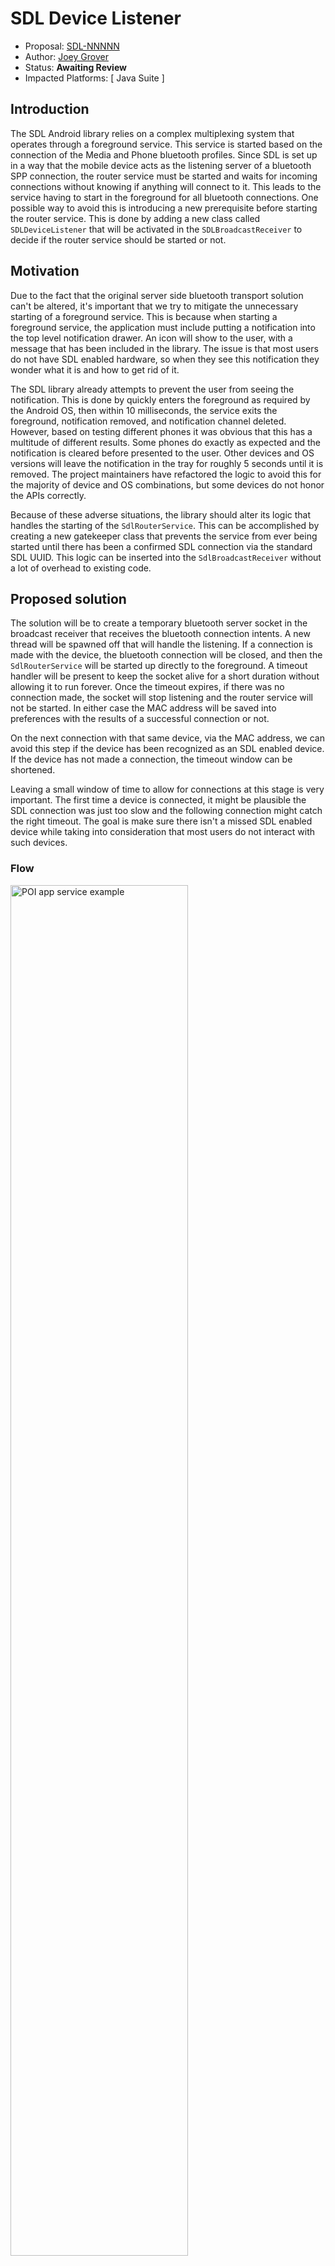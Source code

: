 # SDL Device Listener

* Proposal: [SDL-NNNNN](NNNN-SDL-device-listener.md)
* Author: [Joey Grover](https://github.com/joeygrover)
* Status: **Awaiting Review**
* Impacted Platforms: [ Java Suite ]


## Introduction

The SDL Android library relies on a complex multiplexing system that operates through a foreground service. This service is started based on the connection of the Media and Phone bluetooth profiles. Since SDL is set up in a way that the mobile device acts as the listening server of a bluetooth SPP connection, the router service must be started and waits for incoming connections without knowing if anything will connect to it. This leads to the service having to start in the foreground for all bluetooth connections. One possible way to avoid this is introducing a new prerequisite before starting the router service. This is done by adding a new class called `SDLDeviceListener` that will be activated in the `SDLBroadcastReceiver` to decide if the router service should be started or not.

## Motivation

Due to the fact that the original server side bluetooth transport solution can't be altered, it's important that we try to mitigate the unnecessary starting of a foreground service. This is because when starting a foreground service, the application must include putting a notification into the top level notification drawer. An icon will show to the user, with a message that has been included in the library. The issue is that most users do not have SDL enabled hardware, so when they see this notification they wonder what it is and how to get rid of it.

The SDL library already attempts to prevent the user from seeing the notification. This is done by quickly enters the foreground as required by the Android OS, then within 10 milliseconds, the service exits the foreground, notification removed, and notification channel deleted. However, based on testing different phones it was obvious that this has a multitude of different results. Some phones do exactly as expected and the notification is cleared before presented to the user. Other devices and OS versions will leave the notification in the tray for roughly 5 seconds until it is removed. The project maintainers have refactored the logic to avoid this for the majority of device and OS combinations, but some devices do not honor the APIs correctly. 

Because of these adverse situations, the library should alter its logic that handles the starting of the `SdlRouterService`. This can be accomplished by creating a new gatekeeper class that prevents the service from ever being started until there has been a confirmed SDL connection via the standard SDL UUID. This logic can be inserted into the `SdlBroadcastReceiver` without a lot of overhead to existing code.

## Proposed solution

The solution will be to create a temporary bluetooth server socket in the broadcast receiver that receives the bluetooth connection intents. A new thread will be spawned off that will handle the listening. If a connection is made with the device, the bluetooth connection will be closed, and then the `SdlRouterService` will be started up directly to the foreground. A timeout handler will be present to keep the socket alive for a short duration without allowing it to run forever. Once the timeout expires, if there was no connection made, the socket will stop listening and the router service will not be started. In either case the MAC address will be saved into preferences with the results of a successful connection or not. 

On the next connection with that same device, via the MAC address, we can avoid this step if the device has been recognized as an SDL enabled device. If the device has not made a connection, the timeout window can be shortened. 

Leaving a small window of time to allow for connections at this stage is very important. The first time a device is connected, it might be plausible the SDL connection was just too slow and the following connection might catch the right timeout. The goal is make sure there isn't a missed SDL enabled device while taking into consideration that most users do not interact with such devices.


### Flow

<img src="../assets/proposals/NNNN-SDL-device-listener/flow_chart.png" alt="POI app service example" class="inline" height= "75%" width= "75%" /> 

### SDLDeviceListener

This class will be a small, scoped class that will be instantiated into the `SdlBroadcastReceiver` code base. See the Appendix for the sample code.

#### Which apps create the SDLDeviceListener?

One of the main reasons the `SdlRouterService` functionality was created was to avoid the case where an Android device didn't have enough RFCOMM channels to support each app hosting their own. Obviously this proposal doesn't want to run into that same situation. Therefore, each app will use the same logic it does now to start an `SdlRouterService`, but instead of each app starting the service, only the app that has the service to be started will be the one to instantiate an `SDLDeviceListener ` instance. All other apps will simply return out of that logic block. This will keep the RFCOMM channels used to only 1 per BT connection. There is the caveat that if any older apps are installed, the old logic must be followed, so this feature will be dynamically enabled over time.

### SdlRouterService instantly stays in the foreground

Because we have confirmed the IVI system is a device that supports SDL, the `SdlRouterService` can be started in the foreground and left there for the longer duration before timeout. The current timeout for this case would be set to 30 seconds. This could be accomplished by adding a new extra to the intent that starts the `SdlRouterService` such as:

```java
	intent.putExtra("CONFIRMED_SDL_DEVICE", true);
```

If the `SdlRouterService` receives this flag it will stay in foreground. This could be changed in the future to allow the service to stay in the foreground even longer than 30 seconds if necessary. 

### Saving Bluetooth devices after binding to `SdlRouterService`

In order to prevent future cases where the app that spins up an `SDLListener` doesn't know the device even though it has connected in the past, the library should save the MAC address received from the trusted `SdlRouterService` after it binds for an SDL session. This will allow all apps to be aware of that device in the future and speed up the process. This should happen in the `TransportManager` class.

## Potential downsides

- There is a chance that the first time a user connects their mobile device to an SDL enabled IVI system the router service will not connect. Subsequent connections, however, should be very likely.
- Because older apps will still start the router service like normal, the updated flow will be less impactful until all the users apps have updated to the new scheme.
- Since the `SdlRouterService` operates on a different process, there is no way to transfer the shared preference objects without explicitly doing so with other means such as intents, binding, etc. This means each app will have to learn about the bluetooth devices it encounters over time. However, it should be rather quick since apps will save the MAC address after binding to a trusted router service anyways.
- If a user swipes away the app from the Recent Apps screen during the listening period after a device connects, the `SDLDeviceListener` will be closed prematurely. The probability that a user will be doing this within 30 seconds of a device connected that is SDL enabled is very low and therefore shouldn't be an issue. On the next connection the process will try again and could succeed. 


## Impact on existing code

- The `SdlBroadcastReceiver` will need logic refactored to handle the new class `SdlListener` so that it would move its normal flow into a different method/callback. 

## Alternatives considered
- No other solutions considered

## Appendix

### `SdlDeviceListener` Sample Code

```java
ublic class SdlDeviceListener {

    private static final String TAG = "SdlDeviceListener";
    private static final String SDL_DEVICE_STATUS_SHARED_PREFS = "sdl.device.status";
    private static final Object LOCK = new Object();

    private final WeakReference<Context> contextWeakReference;
    private final Callback callback;
    private final BluetoothDevice connectedDevice;
    private MultiplexBluetoothTransport bluetoothTransport;
    private TransportHandler bluetoothHandler;
    private Handler timeoutHandler;
    private Runnable timeoutRunner;


    public SdlDeviceListener(Context context, BluetoothDevice device, Callback callback){
        this.contextWeakReference = new WeakReference<>(context);
        this.connectedDevice = device;
        this.callback = callback;
    }

    public void start(){
        if(hasSDLConnected(connectedDevice.getAddress())){
            Log.d(TAG, "Already connected to device, starting RS");
            //This device has connected to SDL previously, it is ok to start the RS right now
            callback.onTransportConnected(new TransportRecord(TransportType.BLUETOOTH,connectedDevice.getAddress()));
            return;
        }

        // set timeout = if first time seeing BT device, 30s, if not 15s
        int timeout = isFirstStatusCheck(connectedDevice.getAddress()) ? 30000 : 15000;
        //Set our preference as false for this device for now
        setSDLConnectedStatus(connectedDevice.getAddress(),false);
        initBluetoothHandler();
        bluetoothTransport = new MultiplexBluetoothTransport(bluetoothHandler);
        bluetoothTransport.start();
        timeoutRunner = new Runnable() {
            @Override
            public void run() {
                if(bluetoothTransport != null){
                    int state =  bluetoothTransport.getState();
                    if (state != MultiplexBluetoothTransport.STATE_CONNECTED){
                        Log.d(TAG, "No bluetooth connection made");
                        bluetoothTransport.stop();
                        //bluetoothTransport.stop(MultiplexBluetoothTransport.STATE_ERROR);
                    } //else BT is connected still; it will close itself
                }
            }
        };
        timeoutHandler = new Handler(Looper.getMainLooper());
        timeoutHandler.postDelayed(timeoutRunner, timeout);
    }

    private void initBluetoothHandler(){
        bluetoothHandler = new TransportHandler(this);
    }

    private static class TransportHandler extends Handler{

        final WeakReference<SdlDeviceListener> provider;

        TransportHandler(SdlDeviceListener provider){
            this.provider = new WeakReference<>(provider);
        }

        @Override
        public void handleMessage(@NonNull Message msg) {
            if(this.provider.get() == null){
                return;
            }
            SdlDeviceListener sdlDeviceListener = this.provider.get();
            switch (msg.what) {

                case SdlRouterService.MESSAGE_STATE_CHANGE:
                    TransportRecord transportRecord = (TransportRecord) msg.obj;
                    switch (msg.arg1) {
                        case MultiplexBaseTransport.STATE_CONNECTED:
                            sdlDeviceListener.setSDLConnectedStatus(transportRecord.getAddress(),true);
                            boolean keepConnectionOpen = sdlDeviceListener.callback.onTransportConnected(transportRecord);
                            if( !keepConnectionOpen ) {
                                sdlDeviceListener.bluetoothTransport.stop();
                                sdlDeviceListener.bluetoothTransport = null;
                                sdlDeviceListener.timeoutHandler.removeCallbacks(sdlDeviceListener.timeoutRunner);
                            }
                            break;
                        case MultiplexBaseTransport.STATE_CONNECTING:
                            // Currently attempting to connect - update UI?
                            break;
                        case MultiplexBaseTransport.STATE_LISTEN:
                            break;
                        case MultiplexBaseTransport.STATE_NONE:
                            // We've just lost the connection
                            sdlDeviceListener.callback.onTransportDisconnected(transportRecord);
                            break;
                        case MultiplexBaseTransport.STATE_ERROR:
                            sdlDeviceListener.callback.onTransportError(transportRecord);
                            break;
                    }
                    break;

                case com.smartdevicelink.transport.SdlRouterService.MESSAGE_READ:
                    //service.onPacketRead((SdlPacket) msg.obj);
                    break;
            }
        }
    }


    /**
     * Set the connection establishment status of the particular device
     * @param address address of the device in question
     * @param hasSDLConnected true if a connection has been established, false if not
     */
    private void setSDLConnectedStatus(String address, boolean hasSDLConnected){
        synchronized (LOCK) {
            Context context = contextWeakReference.get();
            if (context != null) {
                Log.d(TAG, "Saving connected status - " + address + " : " + hasSDLConnected);
                SharedPreferences preferences = context.getSharedPreferences(SDL_DEVICE_STATUS_SHARED_PREFS, Context.MODE_PRIVATE);
                SharedPreferences.Editor editor = preferences.edit();
                editor.putBoolean(address, hasSDLConnected);
                editor.commit();
            }
        }
    }

    /**
     * Checks to see if a device address has connected to SDL before.
     * @param address the mac address of the device in question
     * @return if this is the first status check of this device
     */
    private boolean isFirstStatusCheck(String address){
        synchronized (LOCK) {
            Context context = contextWeakReference.get();
            if (context != null) {
                SharedPreferences preferences = context.getSharedPreferences(SDL_DEVICE_STATUS_SHARED_PREFS, Context.MODE_PRIVATE);
                return !preferences.contains(address);
            }
            return false;
        }
    }
    /**
     * Checks to see if a device address has connected to SDL before.
     * @param address the mac address of the device in question
     * @return if an SDL connection has ever been established with this device
     */
    private boolean hasSDLConnected(String address){
        synchronized (LOCK) {
            Context context = contextWeakReference.get();
            if (context != null) {
                SharedPreferences preferences = context.getSharedPreferences(SDL_DEVICE_STATUS_SHARED_PREFS, Context.MODE_PRIVATE);
                return preferences.contains(address) && preferences.getBoolean(address, false);
            }
            return false;
        }
    }

    public interface Callback{
        /**
         *
         * @param transportRecord
         * @return if the connection should stay open
         */
        boolean onTransportConnected(TransportRecord transportRecord);
        void onTransportDisconnected(TransportRecord transportRecord);
        void onTransportError(TransportRecord transportRecord);
    }
}
```
